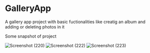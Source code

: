 # GalleryApp
A gallery app project with basic fuctionalities like creatig an album and adding or deleting photos in it

Some snapshot of project


![Screenshot (220)](https://user-images.githubusercontent.com/94002323/163779484-d501b1e4-098d-48be-8646-15cf5da7f52a.png)
![Screenshot (222)](https://user-images.githubusercontent.com/94002323/163779535-e43e16ed-f757-4bd6-8de6-306757fd1b51.png)
![Screenshot (223)](https://user-images.githubusercontent.com/94002323/163779572-78fc6b00-e61a-4573-8cab-9eec4253306e.png)



